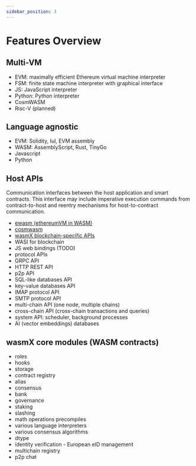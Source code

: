 ```yaml
---
sidebar_position: 3
---
```


# Features Overview


## Multi-VM

* EVM: maximally efficient Ethereum virtual machine interpreter
* FSM: finite state machine interpreter with graphical interface
* JS: JavaScript interpreter
* Python: Python interpreter
* CosmWASM
* Risc-V (planned)

## Language agnostic

- EVM: Solidity, Iul, EVM assembly
- WASM: AssemblyScript, Rust, TinyGo
- Javascript
- Python

## Host APIs

Communication interfaces between the host application and smart contracts. This interface may include imperative execution commands from contract-to-host and reentry mechanisms for host-to-contract communication.

- [ewasm (ethereumVM in WASM)](../apis/ewasm.md)
- [cosmwasm](../apis/cosmwasm.md)
- [wasmX blockchain-specific APIs](../apis/wasmx.md)
- WASI for blockchain
- JS web bindings (TODO)
- protocol APIs
- GRPC API
- HTTP REST API
- p2p API
- SQL-like databases API
- key-value databases API
- IMAP protocol API
- SMTP protocol API
- multi-chain API (one node, multiple chains)
- cross-chain API (cross-chain transactions and queries)
- system API: scheduler, background processes
- AI (vector embeddings) databases


## wasmX core modules (WASM contracts)

- roles
- hooks
- storage
- contract registry
- alias
- consensus
- bank
- governance
- staking
- slashing
- math operations precompiles
- various language interpreters
- various consensus algorithms
- dtype
- identity verification - European eID management
- multichain registry
- p2p chat
